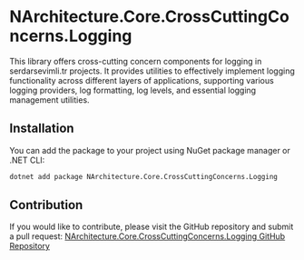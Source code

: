 # NArchitecture.Core.CrossCuttingConcerns.Logging

This library offers cross-cutting concern components for logging in serdarsevimli.tr projects. It provides utilities to effectively implement logging functionality across different layers of applications, supporting various logging providers, log formatting, log levels, and essential logging management utilities.

## Installation

You can add the package to your project using NuGet package manager or .NET CLI:

```bash
dotnet add package NArchitecture.Core.CrossCuttingConcerns.Logging
```

## Contribution

If you would like to contribute, please visit the GitHub repository and submit a pull request: [NArchitecture.Core.CrossCuttingConcerns.Logging GitHub Repository](https://github.com/srdrsvml1986/NArchitectureTemplate)
